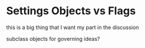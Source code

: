 # Settings Objects vs Flags

this is a big thing that I want my part in the discussion



subclass objects for governing ideas?